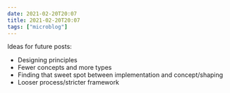 ```yaml
---
date: 2021-02-20T20:07
title: 2021-02-20T20:07
tags: ["microblog"]
---
```


Ideas for future posts:

- Designing principles
- Fewer concepts and more types
- Finding that sweet spot between implementation and concept/shaping
- Looser process/stricter framework
